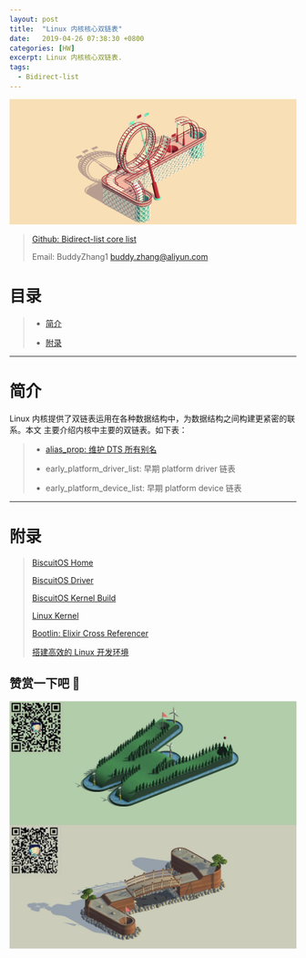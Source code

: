 ```yaml
---
layout: post
title:  "Linux 内核核心双链表"
date:   2019-04-26 07:38:30 +0800
categories: [HW]
excerpt: Linux 内核核心双链表.
tags:
  - Bidirect-list
---
```


![DTS](/assets/PDB/BiscuitOS/kernel/IND00000L.jpg)

> [Github: Bidirect-list core list](https://github.com/BiscuitOS/HardStack/tree/master/Algorithem/list/bindirect-list/core)
>
> Email: BuddyZhang1 <buddy.zhang@aliyun.com>

# 目录

> - [简介](#LIST)
>
> - [附录](#附录)

-----------------------------------

# <span id="LIST">简介</span>

Linux 内核提供了双链表运用在各种数据结构中，为数据结构之间构建更紧密的联系。本文
主要介绍内核中主要的双链表。如下表：

> - [alias_prop: 维护 DTS 所有别名](/blog/LIST_alias_prop/)
>
> - early_platform_driver_list: 早期 platform driver 链表
>
> - early_platform_device_list: 早期 platform device 链表

-----------------------------------------------

# <span id="附录">附录</span>

> [BiscuitOS Home](https://biscuitos.github.io/)
>
> [BiscuitOS Driver](/blog/BiscuitOS_Catalogue/)
>
> [BiscuitOS Kernel Build](/blog/Kernel_Build/)
>
> [Linux Kernel](https://www.kernel.org/)
>
> [Bootlin: Elixir Cross Referencer](https://elixir.bootlin.com/linux/latest/source)
>
> [搭建高效的 Linux 开发环境](/blog/Linux-debug-tools/)

## 赞赏一下吧 🙂

![MMU](/assets/PDB/BiscuitOS/kernel/HAB000036.jpg)
